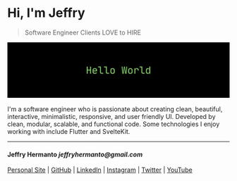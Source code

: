 # Hi, I'm Jeffry

> Software Engineer Clients LOVE to HIRE

![image](https://github.com/JeffryHermanto/JeffryHermanto/blob/master/banner.jpg)

I'm a software engineer who is passionate about creating clean, beautiful, interactive, minimalistic, responsive, and user friendly UI. Developed by clean, modular, scalable, and functional code. Some technologies I enjoy working with include Flutter and SvelteKit.

---

#### Jeffry Hermanto _jeffryhermanto@gmail.com_

[Personal Site](https://jeffryHermanto.com) | [GitHub](https://github.com/JeffryHermanto) | [LinkedIn](https://www.linkedin.com/in/jeffryhermanto) | [Instagram](https://www.instagram.com/jeffryhermanto) |
[Twitter](https://www.twitter.com/jeffryhermanto) | [YouTube](https://www.youtube.com/jeffryhermanto)
